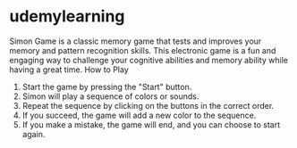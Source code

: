 # udemylearning
Simon Game is a classic memory game that tests and improves your memory and pattern recognition skills. 
This electronic game is a fun and engaging way to challenge your cognitive abilities and memory ability while having a great time.
How to Play
1. Start the game by pressing the "Start" button.
2. Simon will play a sequence of colors or sounds.
3. Repeat the sequence by clicking on the buttons in the correct order.
4. If you succeed, the game will add a new color to the sequence.
5. If you make a mistake, the game will end, and you can choose to start again.

